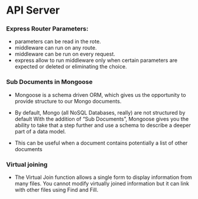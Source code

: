 # API Server

### Express Router Parameters:

- parameters can be read in the rote.
- middleware can run on any route.
- middleware can be run on every request.
- express allow to run middleware only when certain parameters are expected or deleted or eliminating the choice.

### Sub Documents in Mongoose

- Mongoose is a schema driven ORM, which gives us the opportunity to provide structure to our Mongo documents. 

- By default, Mongo (all NoSQL Databases, really) are not structured by default With the addition of “Sub Documents”, Mongoose gives you the ability to take that a step further and use a schema to describe a deeper part of a data model. 

- This can be useful when a document contains potentially a list of other documents

### Virtual joining

- The Virtual Join function allows a single form to display information from many files. You cannot modify virtually joined information but it can link with other files using Find and Fill.

